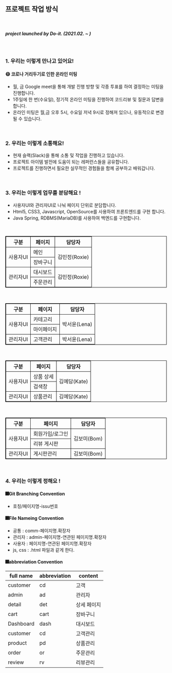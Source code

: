 ## 프로젝트 작업 방식

</br>

##### <i>project launched by <b>Do-it</b>. (2021.02. ~ )</i>

</br>

### 1. 우리는 이렇게 만나고 있어요! </br>

#### 😷 코로나 거리두기로 인한 온라인 미팅

- 월, 금 Google meet을 통해 개발 진행 방향 및 각종 투표를 하여 결정하는 미팅을 진행합니다.
- 1주일에 한 번(수요일), 정기적 온라인 미팅을 진행하여 코드리뷰 및 질문과 답변을 합니다.
- 온라인 미팅은 월,금 오후 5시, 수요일 저녁 9시로 정해져 있으나, 유동적으로 변경될 수 있습니다.

</br>

### 2. 우리는 이렇게 소통해요!

- 현재 슬랙(Slack)을 통해 소통 및 작업을 진행하고 있습니다.
- 프로젝트 아이템 발전에 도움이 되는 레퍼런스들을 공유합니다.
- 프로젝트를 진행하면서 필요한 실무적인 경험들을 함께 공부하고 배워갑니다.

<br/>

### 3. 우리는 이렇게 업무를 분담해요 !

- 사용자UI와 관리자UI로 나눠 페이지 단위로 분담합니다.
- Html5, CSS3, Javascript, OpenSource를 사용하여 프론트엔드를 구현 합니다.
- Java Spring, RDBMS(MariaDB)를 사용하여 백엔드를 구현합니다.

<br/>

<table style="border-collapse: collapse;border: 1px solid black;">
    <thead>
        <tr>
            <th style="collapse;border: 1px solid black;">구분</th>
            <th style="collapse;border: 1px solid black;">페이지</th>
            <th style="collapse;border: 1px solid black;">담당자</th>
        </tr>
    </thead>
    <tbody>
        <tr style="collapse;border: 1px solid black;">
            <td rowspan=2  style="collapse;border: 1px solid black;">사용자UI</td>
            <td style="collapse;border: 1px solid black;">메인</td>
            <td rowspan=2  style="collapse;border: 1px solid black;">김민정(Roxie)</td>
        </tr>
        <tr style="collapse;border: 1px solid black;"> 
            <td style="collapse;border: 1px solid black;">장바구니</td> 
        </tr> 
        <tr>
            <td rowspan=2 style="collapse;border: 1px solid black;">관리자UI</td>
            <td style="collapse;border: 1px solid black;">대시보드</td>
            <td rowspan=2 style="collapse;border: 1px solid black;">김민정(Roxie)</td>
        </tr>
        <tr style="collapse;border: 1px solid black;"> 
            <td style="collapse;border: 1px solid black;">주문관리</td> 
        </tr> 
    </tbody>
</table>

<br/>

<table style="border-collapse: collapse;border: 1px solid black;">
    <thead>
        <tr>
            <th style="collapse;border: 1px solid black;">구분</th>
            <th style="collapse;border: 1px solid black;">페이지</th>
            <th style="collapse;border: 1px solid black;">담당자</th>
        </tr>
    </thead>
    <tbody>
        <tr style="collapse;border: 1px solid black;">
            <td rowspan=2  style="collapse;border: 1px solid black;">사용자UI</td>
            <td style="collapse;border: 1px solid black;">카테고리</td>
            <td rowspan=2  style="collapse;border: 1px solid black;">박서윤(Lena)</td>
        </tr>
        <tr style="collapse;border: 1px solid black;"> 
            <td style="collapse;border: 1px solid black;">마이페이지</td> 
        </tr> 
        <tr>
            <td rowspan=2 style="collapse;border: 1px solid black;">관리자UI</td>
            <td style="collapse;border: 1px solid black;">고객관리</td>
            <td style="collapse;border: 1px solid black;">박서윤(Lena)</td>
        </tr> 
    </tbody>
</table>

<br/>

<table style="border-collapse: collapse;border: 1px solid black;">
    <thead>
        <tr>
            <th style="collapse;border: 1px solid black;">구분</th>
            <th style="collapse;border: 1px solid black;">페이지</th>
            <th style="collapse;border: 1px solid black;">담당자</th>
        </tr>
    </thead>
    <tbody>
        <tr style="collapse;border: 1px solid black;">
            <td rowspan=2  style="collapse;border: 1px solid black;">사용자UI</td>
            <td style="collapse;border: 1px solid black;">상품 상세</td>
            <td rowspan=2  style="collapse;border: 1px solid black;">김예담(Kate)</td>
        </tr>
        <tr style="collapse;border: 1px solid black;"> 
            <td style="collapse;border: 1px solid black;">검색창</td> 
        </tr> 
        <tr>
            <td rowspan=2 style="collapse;border: 1px solid black;">관리자UI</td>
            <td style="collapse;border: 1px solid black;">상품관리</td>
            <td style="collapse;border: 1px solid black;">김예담(Kate)</td>
        </tr> 
    </tbody>
</table>

<br/>

<table style="border-collapse: collapse;border: 1px solid black;">
    <thead>
        <tr>
            <th style="collapse;border: 1px solid black;">구분</th>
            <th style="collapse;border: 1px solid black;">페이지</th>
            <th style="collapse;border: 1px solid black;">담당자</th>
        </tr>
    </thead>
    <tbody>
        <tr style="collapse;border: 1px solid black;">
            <td rowspan=2  style="collapse;border: 1px solid black;">사용자UI</td>
            <td style="collapse;border: 1px solid black;">회원가입/로그인</td>
            <td rowspan=2  style="collapse;border: 1px solid black;">김보미(Bom)</td>
        </tr>
        <tr style="collapse;border: 1px solid black;"> 
            <td style="collapse;border: 1px solid black;">리뷰 게시판</td> 
        </tr> 
        <tr>
            <td rowspan=2 style="collapse;border: 1px solid black;">관리자UI</td>
            <td style="collapse;border: 1px solid black;">게시판관리</td>
            <td style="collapse;border: 1px solid black;">김보미(Bom)</td>
        </tr> 
    </tbody>
</table>

<br/>

### 4. 우리는 이렇게 정해요 ! </br>

#### 🎆Git Branching Convention

- 호칭/페이지명-issu번호

#### 🎆File Nameing Convention

- 공통 : comm-페이지명.확장자
- 관리자 : admin-페이지명-연관된 페이지명.확장자
- 사용자 : 페이지명-연관된 페이지명.확장자
- js, css : .html 파일과 같게 한다.

#### 🎆abbreviation Convention

| full name | abbreviation | content     |
| --------- | ------------ | ----------- |
| customer  | cd           | 고객        |
| admin     | ad           | 관리자      |
| detail    | det          | 상세 페이지 |
| cart      | cart         | 장바구니    |
| Dashboard | dash         | 대시보드    |
| customer  | cd           | 고객관리    |
| product   | pd           | 상품관리    |
| order     | or           | 주문관리    |
| review    | rv           | 리뷰관리    |

